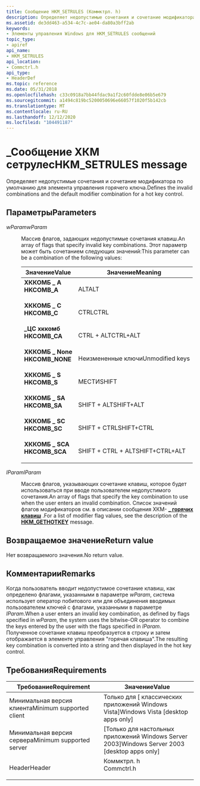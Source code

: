 ```yaml
---
title: Сообщение HKM_SETRULES (Коммктрл. h)
description: Определяет недопустимые сочетания и сочетание модификатора по умолчанию для элемента управления горячего ключа.
ms.assetid: de3dd463-a534-4c7c-ae04-da80a3bff2ab
keywords:
- Элементы управления Windows для HKM_SETRULES сообщений
topic_type:
- apiref
api_name:
- HKM_SETRULES
api_location:
- Commctrl.h
api_type:
- HeaderDef
ms.topic: reference
ms.date: 05/31/2018
ms.openlocfilehash: c33c0918a7bb44fdac9a1f2c60fdde8e06b5e679
ms.sourcegitcommit: a1494c819bc5200050696e66057f1020f5b142cb
ms.translationtype: MT
ms.contentlocale: ru-RU
ms.lasthandoff: 12/12/2020
ms.locfileid: "104491187"
---
```

# <a name="hkm_setrules-message"></a><span data-ttu-id="9f78b-104">\_Сообщение ХКМ сетрулес</span><span class="sxs-lookup"><span data-stu-id="9f78b-104">HKM\_SETRULES message</span></span>

<span data-ttu-id="9f78b-105">Определяет недопустимые сочетания и сочетание модификатора по умолчанию для элемента управления горячего ключа.</span><span class="sxs-lookup"><span data-stu-id="9f78b-105">Defines the invalid combinations and the default modifier combination for a hot key control.</span></span>

## <a name="parameters"></a><span data-ttu-id="9f78b-106">Параметры</span><span class="sxs-lookup"><span data-stu-id="9f78b-106">Parameters</span></span>

<dl> <dt>

<span data-ttu-id="9f78b-107">*wParam*</span><span class="sxs-lookup"><span data-stu-id="9f78b-107">*wParam*</span></span> 
</dt> <dd>

<span data-ttu-id="9f78b-108">Массив флагов, задающих недопустимые сочетания клавиш.</span><span class="sxs-lookup"><span data-stu-id="9f78b-108">An array of flags that specify invalid key combinations.</span></span> <span data-ttu-id="9f78b-109">Этот параметр может быть сочетанием следующих значений:</span><span class="sxs-lookup"><span data-stu-id="9f78b-109">This parameter can be a combination of the following values:</span></span>



| <span data-ttu-id="9f78b-110">Значение</span><span class="sxs-lookup"><span data-stu-id="9f78b-110">Value</span></span>                                                                                                                                                   | <span data-ttu-id="9f78b-111">Значение</span><span class="sxs-lookup"><span data-stu-id="9f78b-111">Meaning</span></span>                    |
|---------------------------------------------------------------------------------------------------------------------------------------------------------|----------------------------|
| <span id="HKCOMB_A"></span><span id="hkcomb_a"></span><dl> <span data-ttu-id="9f78b-112"><dt>**ХККОМБ \_ A**</dt></span><span class="sxs-lookup"><span data-stu-id="9f78b-112"><dt>**HKCOMB\_A**</dt></span></span> </dl>          | <span data-ttu-id="9f78b-113">ALT</span><span class="sxs-lookup"><span data-stu-id="9f78b-113">ALT</span></span><br/>             |
| <span id="HKCOMB_C"></span><span id="hkcomb_c"></span><dl> <span data-ttu-id="9f78b-114"><dt>**ХККОМБ \_ C**</dt></span><span class="sxs-lookup"><span data-stu-id="9f78b-114"><dt>**HKCOMB\_C**</dt></span></span> </dl>          | <span data-ttu-id="9f78b-115">CTRL</span><span class="sxs-lookup"><span data-stu-id="9f78b-115">CTRL</span></span><br/>            |
| <span id="HKCOMB_CA"></span><span id="hkcomb_ca"></span><dl> <span data-ttu-id="9f78b-116"><dt>**\_ЦС хккомб**</dt></span><span class="sxs-lookup"><span data-stu-id="9f78b-116"><dt>**HKCOMB\_CA**</dt></span></span> </dl>       | <span data-ttu-id="9f78b-117">CTRL + ALT</span><span class="sxs-lookup"><span data-stu-id="9f78b-117">CTRL+ALT</span></span><br/>        |
| <span id="HKCOMB_NONE"></span><span id="hkcomb_none"></span><dl> <span data-ttu-id="9f78b-118"><dt>**ХККОМБ \_ None**</dt></span><span class="sxs-lookup"><span data-stu-id="9f78b-118"><dt>**HKCOMB\_NONE**</dt></span></span> </dl> | <span data-ttu-id="9f78b-119">Неизмененные ключи</span><span class="sxs-lookup"><span data-stu-id="9f78b-119">Unmodified keys</span></span><br/> |
| <span id="HKCOMB_S"></span><span id="hkcomb_s"></span><dl> <span data-ttu-id="9f78b-120"><dt>**ХККОМБ \_ S**</dt></span><span class="sxs-lookup"><span data-stu-id="9f78b-120"><dt>**HKCOMB\_S**</dt></span></span> </dl>          | <span data-ttu-id="9f78b-121">МЕСТИ</span><span class="sxs-lookup"><span data-stu-id="9f78b-121">SHIFT</span></span><br/>           |
| <span id="HKCOMB_SA"></span><span id="hkcomb_sa"></span><dl> <span data-ttu-id="9f78b-122"><dt>**ХККОМБ \_ SA**</dt></span><span class="sxs-lookup"><span data-stu-id="9f78b-122"><dt>**HKCOMB\_SA**</dt></span></span> </dl>       | <span data-ttu-id="9f78b-123">SHIFT + ALT</span><span class="sxs-lookup"><span data-stu-id="9f78b-123">SHIFT+ALT</span></span><br/>       |
| <span id="HKCOMB_SC"></span><span id="hkcomb_sc"></span><dl> <span data-ttu-id="9f78b-124"><dt>**ХККОМБ \_ SC**</dt></span><span class="sxs-lookup"><span data-stu-id="9f78b-124"><dt>**HKCOMB\_SC**</dt></span></span> </dl>       | <span data-ttu-id="9f78b-125">SHIFT + CTRL</span><span class="sxs-lookup"><span data-stu-id="9f78b-125">SHIFT+CTRL</span></span><br/>      |
| <span id="HKCOMB_SCA"></span><span id="hkcomb_sca"></span><dl> <span data-ttu-id="9f78b-126"><dt>**ХККОМБ \_ SCA**</dt></span><span class="sxs-lookup"><span data-stu-id="9f78b-126"><dt>**HKCOMB\_SCA**</dt></span></span> </dl>    | <span data-ttu-id="9f78b-127">SHIFT + CTRL + ALT</span><span class="sxs-lookup"><span data-stu-id="9f78b-127">SHIFT+CTRL+ALT</span></span><br/>  |



 

</dd> <dt>

<span data-ttu-id="9f78b-128">*lParam*</span><span class="sxs-lookup"><span data-stu-id="9f78b-128">*lParam*</span></span> 
</dt> <dd>

<span data-ttu-id="9f78b-129">Массив флагов, указывающих сочетание клавиш, которое будет использоваться при вводе пользователем недопустимого сочетания.</span><span class="sxs-lookup"><span data-stu-id="9f78b-129">An array of flags that specify the key combination to use when the user enters an invalid combination.</span></span> <span data-ttu-id="9f78b-130">Список значений флагов модификаторов см. в описании сообщения ХКМ- [**\_ горячих клавиш**](hkm-gethotkey.md) .</span><span class="sxs-lookup"><span data-stu-id="9f78b-130">For a list of modifier flag values, see the description of the [**HKM\_GETHOTKEY**](hkm-gethotkey.md) message.</span></span>

</dd> </dl>

## <a name="return-value"></a><span data-ttu-id="9f78b-131">Возвращаемое значение</span><span class="sxs-lookup"><span data-stu-id="9f78b-131">Return value</span></span>

<span data-ttu-id="9f78b-132">Нет возвращаемого значения.</span><span class="sxs-lookup"><span data-stu-id="9f78b-132">No return value.</span></span>

## <a name="remarks"></a><span data-ttu-id="9f78b-133">Комментарии</span><span class="sxs-lookup"><span data-stu-id="9f78b-133">Remarks</span></span>

<span data-ttu-id="9f78b-134">Когда пользователь вводит недопустимое сочетание клавиш, как определено флагами, указанными в параметре *wParam*, система использует оператор побитового или для объединения вводимых пользователем ключей с флагами, указанными в параметре *lParam*.</span><span class="sxs-lookup"><span data-stu-id="9f78b-134">When a user enters an invalid key combination, as defined by flags specified in *wParam*, the system uses the bitwise-OR operator to combine the keys entered by the user with the flags specified in *lParam*.</span></span> <span data-ttu-id="9f78b-135">Полученное сочетание клавиш преобразуется в строку и затем отображается в элементе управления "горячая клавиша".</span><span class="sxs-lookup"><span data-stu-id="9f78b-135">The resulting key combination is converted into a string and then displayed in the hot key control.</span></span>

## <a name="requirements"></a><span data-ttu-id="9f78b-136">Требования</span><span class="sxs-lookup"><span data-stu-id="9f78b-136">Requirements</span></span>



| <span data-ttu-id="9f78b-137">Требование</span><span class="sxs-lookup"><span data-stu-id="9f78b-137">Requirement</span></span> | <span data-ttu-id="9f78b-138">Значение</span><span class="sxs-lookup"><span data-stu-id="9f78b-138">Value</span></span> |
|-------------------------------------|---------------------------------------------------------------------------------------|
| <span data-ttu-id="9f78b-139">Минимальная версия клиента</span><span class="sxs-lookup"><span data-stu-id="9f78b-139">Minimum supported client</span></span><br/> | <span data-ttu-id="9f78b-140">Только для \[ классических приложений Windows Vista\]</span><span class="sxs-lookup"><span data-stu-id="9f78b-140">Windows Vista \[desktop apps only\]</span></span><br/>                                        |
| <span data-ttu-id="9f78b-141">Минимальная версия сервера</span><span class="sxs-lookup"><span data-stu-id="9f78b-141">Minimum supported server</span></span><br/> | <span data-ttu-id="9f78b-142">\[Только для настольных приложений Windows Server 2003\]</span><span class="sxs-lookup"><span data-stu-id="9f78b-142">Windows Server 2003 \[desktop apps only\]</span></span><br/>                                  |
| <span data-ttu-id="9f78b-143">Header</span><span class="sxs-lookup"><span data-stu-id="9f78b-143">Header</span></span><br/>                   | <dl> <span data-ttu-id="9f78b-144"><dt>Коммктрл. h</dt></span><span class="sxs-lookup"><span data-stu-id="9f78b-144"><dt>Commctrl.h</dt></span></span> </dl> |



 

 





